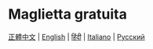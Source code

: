 # Maglietta gratuita

[正體中文](https://github.com/robpotter89/freeshirtz/blob/master/README.cn.md) | [English](https://github.com/robpotter89/freeshirtz/blob/master/README.md) | [हिंदी](https://github.com/robpotter89/freeshirtz/blob/master/README.in.md) | [Italiano](https://github.com/robpotter89/freeshirtz/blob/master/README.it.md) | [Русский](https://github.com/robpotter89/freeshirtz/blob/master/README.ru.md)
